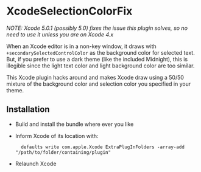 XcodeSelectionColorFix
===========

*NOTE: Xcode 5.0.1 (possibly 5.0) fixes the issue this plugin solves, so no need to use it unless you are on Xcode 4.x*

When an Xcode editor is in a non-key window, it draws with `+secondarySelectedControlColor` as the background color for selected text. But, if you prefer to use a dark theme (like the included Midnight), this is illegible since the light text color and light background color are too similar.

This Xcode plugin hacks around and makes Xcode draw using a 50/50 mixture of the background color and selection color you specified in your theme.

Installation
------------

- Build and install the bundle where ever you like
- Inform Xcode of its location with:

		defaults write com.apple.Xcode ExtraPlugInFolders -array-add "/path/to/folder/containing/plugin"

- Relaunch Xcode
